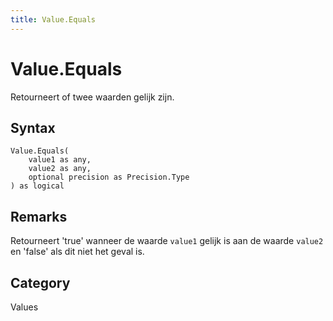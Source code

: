 ```yaml
---
title: Value.Equals
---
```


# Value.Equals


Retourneert of twee waarden gelijk zijn.


## Syntax

```powerquery
Value.Equals(
    value1 as any,
    value2 as any,
    optional precision as Precision.Type
) as logical
```


## Remarks

Retourneert 'true' wanneer de waarde <code>value1</code> gelijk is aan de waarde <code>value2</code> en 'false' als dit niet het geval is.



## Category
Values

